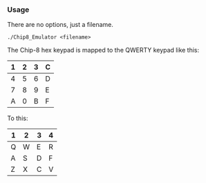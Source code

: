 ### Usage

There are no options, just a filename.

```
./Chip8_Emulator <filename>
```

The Chip-8 hex keypad is mapped to the QWERTY keypad like this:

1 | 2 | 3 | C
--|---|---|---
4 | 5 | 6 | D
7 | 8 | 9 | E
A | 0 | B | F

To this:

1 | 2 | 3 | 4
--|---|---|---
Q | W | E | R
A | S | D | F
Z | X | C | V
